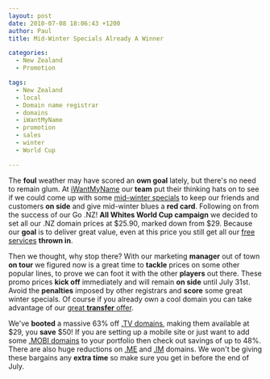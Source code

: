 ```yaml
---
layout: post
date: 2010-07-08 18:06:43 +1200
author: Paul
title: Mid-Winter Specials Already A Winner

categories:
  - New Zealand
  - Promotion

tags:
  - New Zealand
  - local
  - Domain name registrar
  - domains
  - iWantMyName
  - promotion
  - sales
  - winter
  - World Cup

---
```


The **foul** weather may have scored an **own goal** lately, but there's no need to remain glum. At [iWantMyName](https://iwantmyname.co.nz/) our **team** put their thinking hats on to see if we could come up with some [mid-winter specials](https://iwantmyname.co.nz/domains/domain-name-registration-list-of-extensions) to keep our friends and customers **on side** and give mid-winter blues a **red card**. Following on from the success of our Go .NZ! **All Whites World Cup campaign** we decided to set all our .NZ domain prices at $25.90, marked down from $29. Because our **goal** is to deliver great value, even at this price you still get all our [free services](https://iwantmyname.co.nz/services) **thrown in**.

Then we thought, why stop there? With our marketing **manager** out of town **on tour** we figured now is a great time to **tackle** prices on some other popular lines, to prove we can foot it with the other **players** out there. These promo prices **kick off** immediately and will remain **on side** until July 31st. Avoid the **penalties** imposed by other registrars and **score** some great winter specials. Of course if you already own a cool domain you can take advantage of our [great **transfer** offer](https://iwantmyname.co.nz/domains/domain-transfer).

We've **booted** a massive 63% off [.TV domains](https://iwantmyname.co.nz/domains/tv-tuvaluan-domain-name-registration-for-tuvalu), making them available at $29, you **save** $50! If you are setting up a mobile site or just want to add some [.MOBI domains](https://iwantmyname.co.nz/domains/mobi-domain-name-registration-for-mobile) to your portfolio then check out savings of up to 48%. There are also huge reductions on [.ME](https://iwantmyname.co.nz/domains/me-montenegrean-domain-name-registration-for-montenegro) and [.IM](https://iwantmyname.co.nz/domains/im-domain-name-registration-for-isle-of-man) domains. We won't be giving these bargains any **extra time** so make sure you get in before the end of July.
